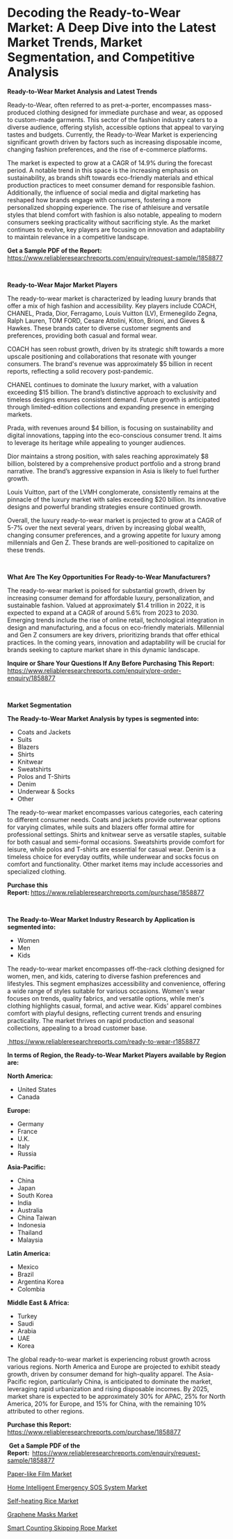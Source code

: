 <p><h1>Decoding the Ready-to-Wear Market: A Deep Dive into the Latest Market Trends, Market Segmentation, and Competitive Analysis</h1></p><p><strong>Ready-to-Wear Market Analysis and Latest Trends</strong></p>
<p><p>Ready-to-Wear, often referred to as pret-a-porter, encompasses mass-produced clothing designed for immediate purchase and wear, as opposed to custom-made garments. This sector of the fashion industry caters to a diverse audience, offering stylish, accessible options that appeal to varying tastes and budgets. Currently, the Ready-to-Wear Market is experiencing significant growth driven by factors such as increasing disposable income, changing fashion preferences, and the rise of e-commerce platforms.</p><p>The market is expected to grow at a CAGR of 14.9% during the forecast period. A notable trend in this space is the increasing emphasis on sustainability, as brands shift towards eco-friendly materials and ethical production practices to meet consumer demand for responsible fashion. Additionally, the influence of social media and digital marketing has reshaped how brands engage with consumers, fostering a more personalized shopping experience. The rise of athleisure and versatile styles that blend comfort with fashion is also notable, appealing to modern consumers seeking practicality without sacrificing style. As the market continues to evolve, key players are focusing on innovation and adaptability to maintain relevance in a competitive landscape.</p></p>
<p><strong>Get a Sample PDF of the Report:&nbsp;</strong> <a href="https://www.reliableresearchreports.com/enquiry/request-sample/1858877?utm_campaign=37&utm_medium=2&utm_source=Github&utm_content=ia&utm_term=05042025&utm_id=ready-to-wear">https://www.reliableresearchreports.com/enquiry/request-sample/1858877</a></p>
<p>&nbsp;</p>
<p><strong>Ready-to-Wear Major Market Players</strong></p>
<p><p>The ready-to-wear market is characterized by leading luxury brands that offer a mix of high fashion and accessibility. Key players include COACH, CHANEL, Prada, Dior, Ferragamo, Louis Vuitton (LV), Ermenegildo Zegna, Ralph Lauren, TOM FORD, Cesare Attolini, Kiton, Brioni, and Gieves & Hawkes. These brands cater to diverse customer segments and preferences, providing both casual and formal wear.</p><p>COACH has seen robust growth, driven by its strategic shift towards a more upscale positioning and collaborations that resonate with younger consumers. The brand's revenue was approximately $5 billion in recent reports, reflecting a solid recovery post-pandemic. </p><p>CHANEL continues to dominate the luxury market, with a valuation exceeding $15 billion. The brand’s distinctive approach to exclusivity and timeless designs ensures consistent demand. Future growth is anticipated through limited-edition collections and expanding presence in emerging markets.</p><p>Prada, with revenues around $4 billion, is focusing on sustainability and digital innovations, tapping into the eco-conscious consumer trend. It aims to leverage its heritage while appealing to younger audiences.</p><p>Dior maintains a strong position, with sales reaching approximately $8 billion, bolstered by a comprehensive product portfolio and a strong brand narrative. The brand’s aggressive expansion in Asia is likely to fuel further growth.</p><p>Louis Vuitton, part of the LVMH conglomerate, consistently remains at the pinnacle of the luxury market with sales exceeding $20 billion. Its innovative designs and powerful branding strategies ensure continued growth.</p><p>Overall, the luxury ready-to-wear market is projected to grow at a CAGR of 5-7% over the next several years, driven by increasing global wealth, changing consumer preferences, and a growing appetite for luxury among millennials and Gen Z. These brands are well-positioned to capitalize on these trends.</p></p>
<p>&nbsp;</p>
<p><strong>What Are The Key Opportunities For Ready-to-Wear Manufacturers?</strong></p>
<p><p>The ready-to-wear market is poised for substantial growth, driven by increasing consumer demand for affordable luxury, personalization, and sustainable fashion. Valued at approximately $1.4 trillion in 2022, it is expected to expand at a CAGR of around 5.6% from 2023 to 2030. Emerging trends include the rise of online retail, technological integration in design and manufacturing, and a focus on eco-friendly materials. Millennial and Gen Z consumers are key drivers, prioritizing brands that offer ethical practices. In the coming years, innovation and adaptability will be crucial for brands seeking to capture market share in this dynamic landscape.</p></p>
<p><strong>Inquire or Share Your Questions If Any Before Purchasing This Report:</strong> <a href="https://www.reliableresearchreports.com/enquiry/pre-order-enquiry/1858877?utm_campaign=37&utm_medium=2&utm_source=Github&utm_content=ia&utm_term=05042025&utm_id=ready-to-wear">https://www.reliableresearchreports.com/enquiry/pre-order-enquiry/1858877</a></p>
<p>&nbsp;</p>
<p><strong>Market Segmentation</strong></p>
<p><strong>The Ready-to-Wear Market Analysis by types is segmented into:</strong></p>
<p><ul><li>Coats and Jackets</li><li>Suits</li><li>Blazers</li><li>Shirts</li><li>Knitwear</li><li>Sweatshirts</li><li>Polos and T-Shirts</li><li>Denim</li><li>Underwear & Socks</li><li>Other</li></ul></p>
<p><p>The ready-to-wear market encompasses various categories, each catering to different consumer needs. Coats and jackets provide outerwear options for varying climates, while suits and blazers offer formal attire for professional settings. Shirts and knitwear serve as versatile staples, suitable for both casual and semi-formal occasions. Sweatshirts provide comfort for leisure, while polos and T-shirts are essential for casual wear. Denim is a timeless choice for everyday outfits, while underwear and socks focus on comfort and functionality. Other market items may include accessories and specialized clothing.</p></p>
<p><strong>Purchase this Report:&nbsp;</strong><a href="https://www.reliableresearchreports.com/purchase/1858877?utm_campaign=37&utm_medium=2&utm_source=Github&utm_content=ia&utm_term=05042025&utm_id=ready-to-wear">https://www.reliableresearchreports.com/purchase/1858877</a></p>
<p>&nbsp;</p>
<p><strong>The Ready-to-Wear Market Industry Research by Application is segmented into:</strong></p>
<p><ul><li>Women</li><li>Men</li><li>Kids</li></ul></p>
<p><p>The ready-to-wear market encompasses off-the-rack clothing designed for women, men, and kids, catering to diverse fashion preferences and lifestyles. This segment emphasizes accessibility and convenience, offering a wide range of styles suitable for various occasions. Women's wear focuses on trends, quality fabrics, and versatile options, while men's clothing highlights casual, formal, and active wear. Kids' apparel combines comfort with playful designs, reflecting current trends and ensuring practicality. The market thrives on rapid production and seasonal collections, appealing to a broad customer base.</p></p>
<p><a href="https://www.reliableresearchreports.com/ready-to-wear-r1858877?utm_campaign=37&utm_medium=2&utm_source=Github&utm_content=ia&utm_term=05042025&utm_id=ready-to-wear">&nbsp;https://www.reliableresearchreports.com/ready-to-wear-r1858877</a></p>
<p><strong>In terms of Region, the Ready-to-Wear Market Players available by Region are:</strong></p>
<p>
    <p> <strong> North America: </strong>
        <ul>
            <li>United States</li>
            <li>Canada</li>
        </ul>
        </p> 
    <p> <strong> Europe: </strong>
        <ul>
            <li>Germany</li>
            <li>France</li>
            <li>U.K.</li>
            <li>Italy</li>
            <li>Russia</li>
        </ul>
        </p> 
    <p> <strong> Asia-Pacific: </strong>
        <ul>
            <li>China</li>
            <li>Japan</li>
            <li>South Korea</li>
            <li>India</li>
            <li>Australia</li>
            <li>China Taiwan</li>
            <li>Indonesia</li>
            <li>Thailand</li>
            <li>Malaysia</li>
        </ul>
        </p> 
    <p> <strong> Latin America: </strong>
        <ul>
            <li>Mexico</li>
            <li>Brazil</li>
            <li>Argentina Korea</li>
            <li>Colombia</li>
        </ul>
        </p> 
    <p> <strong> Middle East & Africa: </strong>
        <ul>
            <li>Turkey</li>
            <li>Saudi</li>
            <li>Arabia</li>
            <li>UAE</li>
            <li>Korea</li>
        </ul>
    </p>
    </p>
<p><p>The global ready-to-wear market is experiencing robust growth across various regions. North America and Europe are projected to exhibit steady growth, driven by consumer demand for high-quality apparel. The Asia-Pacific region, particularly China, is anticipated to dominate the market, leveraging rapid urbanization and rising disposable incomes. By 2025, market share is expected to be approximately 30% for APAC, 25% for North America, 20% for Europe, and 15% for China, with the remaining 10% attributed to other regions.</p></p>
<p><strong>Purchase this Report: </strong><a href="https://www.reliableresearchreports.com/purchase/1858877?utm_campaign=37&utm_medium=2&utm_source=Github&utm_content=ia&utm_term=05042025&utm_id=ready-to-wear">https://www.reliableresearchreports.com/purchase/1858877</a></p>
<p>&nbsp;<strong>Get a Sample PDF of the Report:&nbsp;&nbsp;</strong><a href="https://www.reliableresearchreports.com/enquiry/request-sample/1858877?utm_campaign=37&utm_medium=2&utm_source=Github&utm_content=ia&utm_term=05042025&utm_id=ready-to-wear">https://www.reliableresearchreports.com/enquiry/request-sample/1858877</a></p>
<p><strong></strong></p>
<p><p><a href="https://github.com/ummulmzu/Market-Research-Report-List-1/blob/main/paper-like-film-market.md?utm_campaign=37&utm_medium=2&utm_source=Github&utm_content=ia&utm_term=05042025&utm_id=ready-to-wear">Paper-like Film Market</a></p><p><a href="https://github.com/boudykodumi/Market-Research-Report-List-1/blob/main/home-intelligent-emergency-sos-system-market.md?utm_campaign=37&utm_medium=2&utm_source=Github&utm_content=ia&utm_term=05042025&utm_id=ready-to-wear">Home Intelligent Emergency SOS System Market</a></p><p><a href="https://github.com/nwokechock6s/Market-Research-Report-List-1/blob/main/self-heating-rice-market.md?utm_campaign=37&utm_medium=2&utm_source=Github&utm_content=ia&utm_term=05042025&utm_id=ready-to-wear">Self-heating Rice Market</a></p><p><a href="https://github.com/vsiljgestel/Market-Research-Report-List-1/blob/main/graphene-masks-market.md?utm_campaign=37&utm_medium=2&utm_source=Github&utm_content=ia&utm_term=05042025&utm_id=ready-to-wear">Graphene Masks Market</a></p><p><a href="https://github.com/aiamekar/Market-Research-Report-List-1/blob/main/smart-counting-skipping-rope-market.md?utm_campaign=37&utm_medium=2&utm_source=Github&utm_content=ia&utm_term=05042025&utm_id=ready-to-wear">Smart Counting Skipping Rope Market</a></p></p>